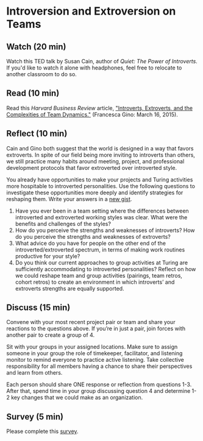 # Introversion and Extroversion on Teams

## Watch (20 min)
Watch this TED talk by Susan Cain, author of _Quiet: The Power of Introverts_. If you'd like to watch it alone with headphones, feel free to relocate to another classroom to do so. 

## Read (10 min)
Read this _Harvard Business Review_ article, ["Introverts, Extroverts, and the Complexities of Team Dynamics."](https://hbr.org/2015/03/introverts-extroverts-and-the-complexities-of-team-dynamics) (Francesca Gino: March 16, 2015).

## Reflect (10 min)
Cain and Gino both suggest that the world is designed in a way that favors extroverts. In spite of our field being more inviting to introverts than others, we still practice many habits around meeting, project, and professional development protocols that favor extroverted over introverted style. 

You already have opportunities to make your projects and Turing activities more hospitable to introverted personalities. Use the following questions to investigate these opportunities more deeply and identify strategies for reshaping them. Write your answers in a [new gist](https://gist.github.com/).

1. Have you ever been in a team setting where the differences between introverted and extroverted working styles was clear. What were the benefits and challenges of the styles?
2. How do you perceive the strengths and weaknesses of introverts?  How do you perceive the strengths and weaknesses of extroverts?
3. What advice do you have for people on the other end of the introverted/extroverted spectrum, in terms of making work routines productive for your style?
4. Do you think our current approaches to group activities at Turing are sufficiently accommodating to introverted personalities? Reflect on how we could reshape team and group activities (pairings, team retros, cohort retros) to create an environment in which introverts’ and extroverts strengths are equally supported.  

## Discuss (15 min)
Convene with your most recent project pair or team and share your reactions to the questions above. If you’re in just a pair, join forces with another pair to create a group of 4. 

Sit with your groups in your assigned locations. Make sure to assign someone in your group the role of timekeeper, facilitator, and listening monitor to remind everyone to practice active listening. Take collective responsibility for all members having a chance to share their perspectives and learn from others.

Each person should share ONE response or reflection from questions 1-3.   After that, spend time in your group discussing question 4 and determine 1-2 key changes that we could make as an organization.

## Survey (5 min)
Please complete this [survey](https://goo.gl/forms/EfRGH5uRSnvaGh6O2).

